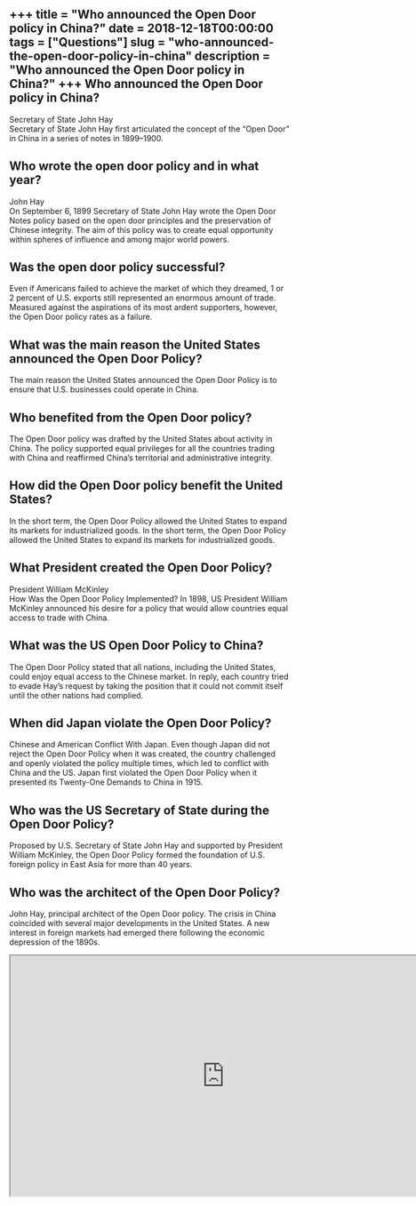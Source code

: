 +++
title = "Who announced the Open Door policy in China?"
date = 2018-12-18T00:00:00
tags = ["Questions"]
slug = "who-announced-the-open-door-policy-in-china"
description = "Who announced the Open Door policy in China?"
+++
Who announced the Open Door policy in China?
--------------------------------------------

Secretary of State John Hay  
Secretary of State John Hay first articulated the concept of the “Open Door” in China in a series of notes in 1899–1900.

Who wrote the open door policy and in what year?
------------------------------------------------

John Hay  
On September 6, 1899 Secretary of State John Hay wrote the Open Door Notes policy based on the open door principles and the preservation of Chinese integrity. The aim of this policy was to create equal opportunity within spheres of influence and among major world powers.

Was the open door policy successful?
------------------------------------

Even if Americans failed to achieve the market of which they dreamed, 1 or 2 percent of U.S. exports still represented an enormous amount of trade. Measured against the aspirations of its most ardent supporters, however, the Open Door policy rates as a failure.

What was the main reason the United States announced the Open Door Policy?
--------------------------------------------------------------------------

The main reason the United States announced the Open Door Policy is to ensure that U.S. businesses could operate in China.

Who benefited from the Open Door policy?
----------------------------------------

The Open Door policy was drafted by the United States about activity in China. The policy supported equal privileges for all the countries trading with China and reaffirmed China’s territorial and administrative integrity.

How did the Open Door policy benefit the United States?
-------------------------------------------------------

In the short term, the Open Door Policy allowed the United States to expand its markets for industrialized goods. In the short term, the Open Door Policy allowed the United States to expand its markets for industrialized goods.

What President created the Open Door Policy?
--------------------------------------------

President William McKinley  
How Was the Open Door Policy Implemented? In 1898, US President William McKinley announced his desire for a policy that would allow countries equal access to trade with China.

What was the US Open Door Policy to China?
------------------------------------------

The Open Door Policy stated that all nations, including the United States, could enjoy equal access to the Chinese market. In reply, each country tried to evade Hay’s request by taking the position that it could not commit itself until the other nations had complied.

When did Japan violate the Open Door Policy?
--------------------------------------------

Chinese and American Conflict With Japan. Even though Japan did not reject the Open Door Policy when it was created, the country challenged and openly violated the policy multiple times, which led to conflict with China and the US. Japan first violated the Open Door Policy when it presented its Twenty-One Demands to China in 1915.

Who was the US Secretary of State during the Open Door Policy?
--------------------------------------------------------------

Proposed by U.S. Secretary of State John Hay and supported by President William McKinley, the Open Door Policy formed the foundation of U.S. foreign policy in East Asia for more than 40 years.

Who was the architect of the Open Door Policy?
----------------------------------------------

John Hay, principal architect of the Open Door policy. The crisis in China coincided with several major developments in the United States. A new interest in foreign markets had emerged there following the economic depression of the 1890s.

<iframe allow="accelerometer; autoplay; clipboard-write; encrypted-media; gyroscope; picture-in-picture" allowfullscreen="" class="__youtube_prefs__  epyt-is-override  no-lazyload" data-no-lazy="1" data-origheight="433" data-origwidth="770" data-skipgform_ajax_framebjll="" height="433" id="_ytid_68299" loading="lazy" src="https://www.youtube.com/embed/wSH5-GxD-c8?enablejsapi=1&autoplay=0&cc_load_policy=0&cc_lang_pref=&iv_load_policy=1&loop=0&modestbranding=0&rel=1&fs=1&playsinline=0&autohide=2&theme=dark&color=red&controls=1&" title="YouTube player" width="770"></iframe>